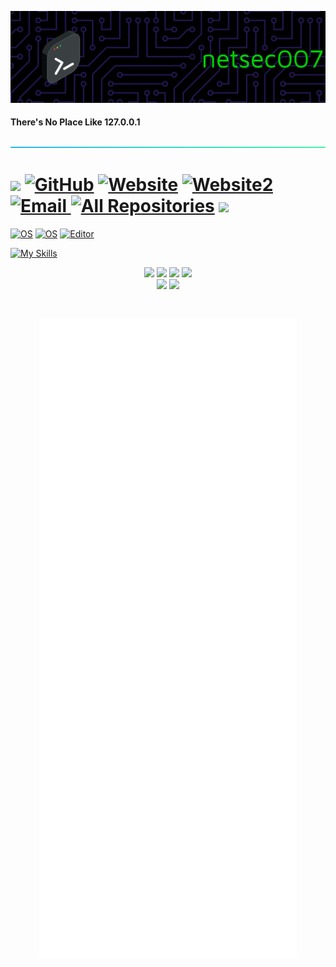 
![Logo](https://github.com/netsec007/netsec007/blob/main/github-header-image-10.png)

<h4 align="left"> There's No Place Like 127.0.0.1 </h4>

![-----------------------------------------------------](
https://github.com/netsec007/netsec007/blob/2c37a6b7543695b6d42dd01e3dc5346358d22a46/assets/aqua.png)
# <img src="https://emojis.slackmojis.com/emojis/images/1531849430/4246/blob-sunglasses.gif?1531849430" width="30" /> [![GitHub][github-badge]][github] [![Website][website-badge]][website] [![Website2][website-badge2]][website2] [![Email][email-badge]][email]<a href="https://github.com/netsec007?tab=repositories" target="_blank" /> <img alt="All Repositories" title="All Repositories" src="https://img.shields.io/badge/-All%20Repos-2962FF style=plastic&logo=koding&logoColor=white"/><a/> <img src="https://komarev.com/ghpvc/?username=your-github-username&color=blueviolet&style=plastic"/>
 
[github-badge]: https://img.shields.io/badge/GitHub-black?style=for-the-badge&logoColor=green&logo=github&style=plastic
[github]: https://github.com/netsec007/theVault
[website-badge]: https://img.shields.io/badge/Website-black?style=for-the-badge&logoColor=blue&logo=microsoftedge&style=plastic
[website]: https://www.slackbluetide.com
[website-badge2]: https://img.shields.io/badge/CiscoCmds-black?style=for-the-badge&logoColor=blue&logo=cisco&style=plastic
[website2]: https://netsec007.github.io/cisco-gems/
[email-badge]: https://img.shields.io/badge/Email-black?style=for-the-badge&logo=gmail&logoColor=B717BC&style=plastic
[email]: mailto:admin@slackbluetide.com

[![OS](https://img.shields.io/badge/OS-Linux-informational?style=plastic&logo=linux&logoColor=white)](https://en.wikipedia.org/wiki/Linux)
[![OS](https://img.shields.io/badge/OS-macOS-informational?style=plastic&logo=apple&logoColor=white)](https://en.wikipedia.org/wiki/MacOS)
[![Editor](https://img.shields.io/badge/Editor-VSCode-blue?style=plastic&logo=visual-studio-code&logoColor=white)](https://code.visualstudio.com/)

[![My Skills](https://skillicons.dev/icons?i=ansible,bash,cloudflare,devto,docker,github,grafana,linux,prometheus,py,raspberrypi,vim,vscode)](https://skillicons.dev)
</p>

<p align="center">
    <img src="https://img.shields.io/github/stars/netsec007/netsec007?style=for-the-badge&color=brightgreen&style=plastic">
    <img src="https://img.shields.io/github/forks/netsec007/netsec007?style=for-the-badge&color=purple&style=plastic">
    <img src="https://img.shields.io/github/issues/netsec007/netsec007?style=for-the-badge&color=blue&style=plastic">
    <img src="https://img.shields.io/github/contributors/netsec007/netsec007?style=for-the-badge&color=cyan&style=plastic">
<br/>
    <img src="https://img.shields.io/badge/Author-nilbog-magenta?style=plastic">
    <img src="https://img.shields.io/badge/Maintained-Yes-cyan?style=plastic">
</p>
<br/>
<p align="center">
<kbd> <img src="https://github.com/netsec007/netsec007/blob/main/github-metrics.svg" /> </kbd>
<p/>
